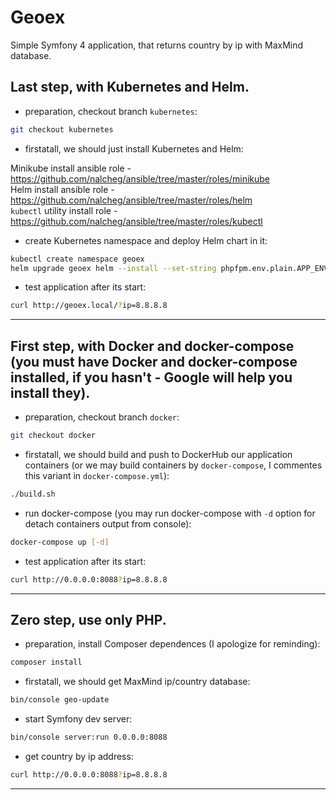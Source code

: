 Geoex
===
Simple Symfony 4 application, that returns country by ip with MaxMind database.

Last step, with Kubernetes and Helm.
---
- preparation, checkout branch `kubernetes`:
```bash
git checkout kubernetes
```
- firstatall, we should just install Kubernetes and Helm:

Minikube install ansible role - https://github.com/nalcheg/ansible/tree/master/roles/minikube \
Helm install ansible role - https://github.com/nalcheg/ansible/tree/master/roles/helm \
`kubectl` utility install role - https://github.com/nalcheg/ansible/tree/master/roles/kubectl

- create Kubernetes namespace and deploy Helm chart in it:
```bash
kubectl create namespace geoex
helm upgrade geoex helm --install --set-string phpfpm.env.plain.APP_ENV=prod,nginx.host=geoex.local,imageTag=latest --namespace geoex --recreate-pods
```

- test application after its start:
```bash
curl http://geoex.local/?ip=8.8.8.8
```
___

First step, with Docker and docker-compose (you must have Docker and docker-compose installed, if you hasn't - Google will help you install they).
---
- preparation, checkout branch `docker`:
```bash
git checkout docker
```
- firstatall, we should build and push to DockerHub our application containers (or we may build containers by `docker-compose`, I commentes this variant in `docker-compose.yml`):
```bash
./build.sh
```
- run docker-compose (you may run docker-compose with `-d` option for detach containers output from console):
```bash
docker-compose up [-d]
```
- test application after its start:
```bash
curl http://0.0.0.0:8088?ip=8.8.8.8
```
___

Zero step, use only PHP.
---
- preparation, install Composer dependences (I apologize for reminding):
```bash
composer install
```
- firstatall, we should get MaxMind ip/country database:
```bash
bin/console geo-update
```
- start Symfony dev server:
```bash
bin/console server:run 0.0.0.0:8088
```
- get country by ip address:
```bash
curl http://0.0.0.0:8088?ip=8.8.8.8
```
___
